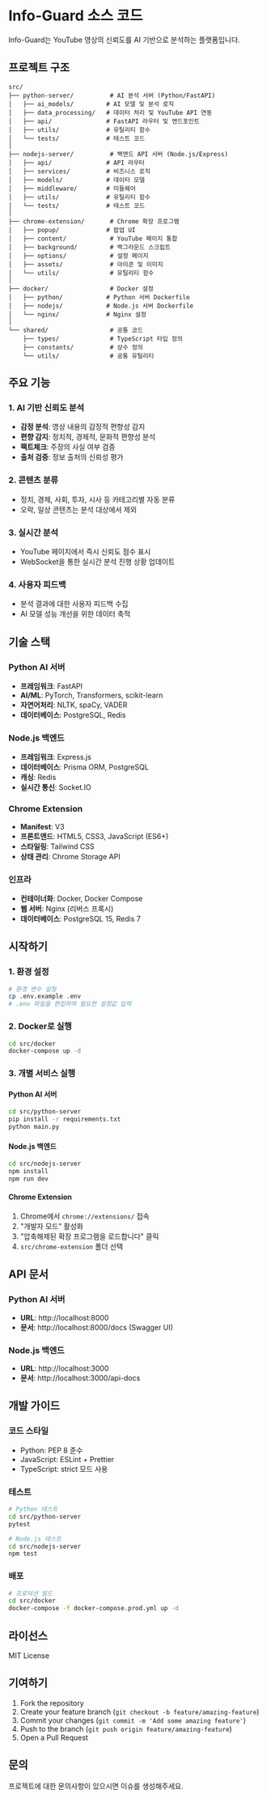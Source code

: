 # Info-Guard 소스 코드

Info-Guard는 YouTube 영상의 신뢰도를 AI 기반으로 분석하는 플랫폼입니다.

## 프로젝트 구조

```
src/
├── python-server/          # AI 분석 서버 (Python/FastAPI)
│   ├── ai_models/         # AI 모델 및 분석 로직
│   ├── data_processing/   # 데이터 처리 및 YouTube API 연동
│   ├── api/               # FastAPI 라우터 및 엔드포인트
│   ├── utils/             # 유틸리티 함수
│   └── tests/             # 테스트 코드
│
├── nodejs-server/          # 백엔드 API 서버 (Node.js/Express)
│   ├── api/               # API 라우터
│   ├── services/          # 비즈니스 로직
│   ├── models/            # 데이터 모델
│   ├── middleware/        # 미들웨어
│   ├── utils/             # 유틸리티 함수
│   └── tests/             # 테스트 코드
│
├── chrome-extension/       # Chrome 확장 프로그램
│   ├── popup/             # 팝업 UI
│   ├── content/            # YouTube 페이지 통합
│   ├── background/         # 백그라운드 스크립트
│   ├── options/            # 설정 페이지
│   ├── assets/             # 아이콘 및 이미지
│   └── utils/              # 유틸리티 함수
│
├── docker/                 # Docker 설정
│   ├── python/            # Python 서버 Dockerfile
│   ├── nodejs/            # Node.js 서버 Dockerfile
│   └── nginx/             # Nginx 설정
│
└── shared/                 # 공통 코드
    ├── types/              # TypeScript 타입 정의
    ├── constants/          # 상수 정의
    └── utils/              # 공통 유틸리티
```

## 주요 기능

### 1. AI 기반 신뢰도 분석
- **감정 분석**: 영상 내용의 감정적 편향성 감지
- **편향 감지**: 정치적, 경제적, 문화적 편향성 분석
- **팩트체크**: 주장의 사실 여부 검증
- **출처 검증**: 정보 출처의 신뢰성 평가

### 2. 콘텐츠 분류
- 정치, 경제, 사회, 투자, 시사 등 카테고리별 자동 분류
- 오락, 일상 콘텐츠는 분석 대상에서 제외

### 3. 실시간 분석
- YouTube 페이지에서 즉시 신뢰도 점수 표시
- WebSocket을 통한 실시간 분석 진행 상황 업데이트

### 4. 사용자 피드백
- 분석 결과에 대한 사용자 피드백 수집
- AI 모델 성능 개선을 위한 데이터 축적

## 기술 스택

### Python AI 서버
- **프레임워크**: FastAPI
- **AI/ML**: PyTorch, Transformers, scikit-learn
- **자연어처리**: NLTK, spaCy, VADER
- **데이터베이스**: PostgreSQL, Redis

### Node.js 백엔드
- **프레임워크**: Express.js
- **데이터베이스**: Prisma ORM, PostgreSQL
- **캐싱**: Redis
- **실시간 통신**: Socket.IO

### Chrome Extension
- **Manifest**: V3
- **프론트엔드**: HTML5, CSS3, JavaScript (ES6+)
- **스타일링**: Tailwind CSS
- **상태 관리**: Chrome Storage API

### 인프라
- **컨테이너화**: Docker, Docker Compose
- **웹 서버**: Nginx (리버스 프록시)
- **데이터베이스**: PostgreSQL 15, Redis 7

## 시작하기

### 1. 환경 설정
```bash
# 환경 변수 설정
cp .env.example .env
# .env 파일을 편집하여 필요한 설정값 입력
```

### 2. Docker로 실행
```bash
cd src/docker
docker-compose up -d
```

### 3. 개별 서비스 실행

#### Python AI 서버
```bash
cd src/python-server
pip install -r requirements.txt
python main.py
```

#### Node.js 백엔드
```bash
cd src/nodejs-server
npm install
npm run dev
```

#### Chrome Extension
1. Chrome에서 `chrome://extensions/` 접속
2. "개발자 모드" 활성화
3. "압축해제된 확장 프로그램을 로드합니다" 클릭
4. `src/chrome-extension` 폴더 선택

## API 문서

### Python AI 서버
- **URL**: http://localhost:8000
- **문서**: http://localhost:8000/docs (Swagger UI)

### Node.js 백엔드
- **URL**: http://localhost:3000
- **문서**: http://localhost:3000/api-docs

## 개발 가이드

### 코드 스타일
- Python: PEP 8 준수
- JavaScript: ESLint + Prettier
- TypeScript: strict 모드 사용

### 테스트
```bash
# Python 테스트
cd src/python-server
pytest

# Node.js 테스트
cd src/nodejs-server
npm test
```

### 배포
```bash
# 프로덕션 빌드
cd src/docker
docker-compose -f docker-compose.prod.yml up -d
```

## 라이선스

MIT License

## 기여하기

1. Fork the repository
2. Create your feature branch (`git checkout -b feature/amazing-feature`)
3. Commit your changes (`git commit -m 'Add some amazing feature'`)
4. Push to the branch (`git push origin feature/amazing-feature`)
5. Open a Pull Request

## 문의

프로젝트에 대한 문의사항이 있으시면 이슈를 생성해주세요.
